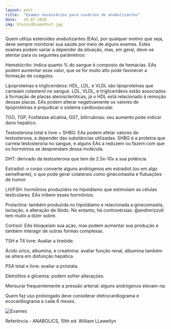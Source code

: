 ```yaml
---
layout: post
title:  "Exames necessários para usuários de anabolizantes"
date:   25-07-2019
img: SteroidExamsPost.jpg
---
```


Quem utiliza esteroides anabolizantes (EAs), por qualquer motivo que seja, deve sempre monitorar sua saúde por meio de alguns exames. Estes exames podem variar a depender da situação, mas, em geral, deve-se atentar para os seguintes parâmetros:
 
Hematócrito: Indica quanto % do sangue é composto de hemácias. EAs podem aumentar esse valor, que se for muito alto pode favorecer a formação de coágulos.
 
Lipoproteínas e triglicerídeos: HDL, LDL, e VLDL são lipoproteínas que carreiam colesterol no sangue. LDL, VLDL, e triglicerídeos estão associados à formação de placas ateroscleróticas, já o HDL está relacionado à remoção dessas placas. EAs podem alterar negativamente os valores de lipoproteínas e prejudicar o sistema cardiovascular.
 
TGO, TGP, Fosfatase alcalina, GGT, bilirrubinas: seu aumento pode indicar dano hepático.
 
Testosterona total e livre + SHBG: EAs podem afetar valores de testosterona, a depender das substâncias utilizadas. SHBG é a proteína que carreia testosterona no sangue, e alguns EAs a reduzem ou fazem com que os hormônios se desprendam dessa molécula.
 
DHT: derivado da testosterona que tem de 2.5x-10x a sua potência.
 
Estradiol: o corpo converte alguns andrógenos em estradiol (ou em algo semelhante), o que pode gerar colaterais como ginecomastia e flutuações de humor.
 
LH/FSH: hormônios produzidos no hipotálamo que estimulam as células testiculares. EAs inibem esses hormônios.
 
Prolactina: também produzida no hipotálamo e relacionada a ginecomastia, lactação, e alteração de libido. No entanto, há controvérsias. @andrerizzuti tem muito a dizer sobre.

Cortisol: EAs bloqueiam sua ação, mas podem aumentar sua produção e também interagir de outras formas complexas.
 
TSH e T4 livre: Avaliar a tireóide.

Ácido úrico, albumina, e creatinina: avaliar função renal, albumina também se altera em disfunção hepática.
 
PSA total e livre: avaliar a próstata.
 
Eletrólitos e glicemia: podem sofrer alterações.
 
Mensurar frequentemente a pressão arterial: alguns andrógenos elevam-na.
 
Quem faz uso prolongado deve considerar eletrocardiograma e ecocardiograma a cada 6 meses.

![Exames]({{site.url}}{{site.baseurl}}/assets/img/Steroid_Exams.jpg)
 
Referência - ANABOLICS, 10th ed. William LLewellyn


